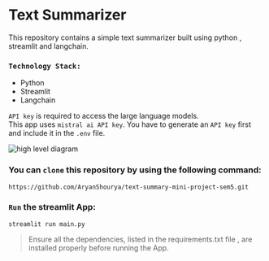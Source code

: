 # Text Summarizer

This repository contains a simple text summarizer built using python , streamlit and langchain.

### `Technology Stack:`
* Python
* Streamlit
* Langchain

`API key` is required to access the large language models.<br>
This app uses `mistral ai API key`. You have to generate an `API key` first and include it in the `.env` file.

![high level diagram](https://github.com/AryanShourya/text-summary-mini-project-sem5/raw/main/resources/langchain_diagram_working.jpg)

### You can `clone` this repository by using the following command:
```
https://github.com/AryanShourya/text-summary-mini-project-sem5.git
```

### `Run` the streamlit App:
```commandline
streamlit run main.py
```
> Ensure all the dependencies, listed in the requirements.txt file , are installed properly before running the App.


